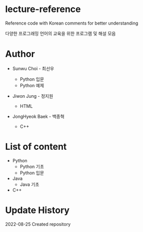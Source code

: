 # lecture-reference
Reference code with Korean comments for better understanding

다양한 프로그래밍 언어의 교육을 위한 프로그램 및 해설 모음

# Author
* Sunwu Choi - 최선우
  * Python 입문
  * Python 예제
* Jiwon Jung - 정지원
  * HTML

* JongHyeok Baek - 백종혁
  * C++

# List of content 
* Python
  * Python 기초
  * Python 입문
* Java
  * Java 기초
* C++

# Update History
2022-08-25 Created repository
